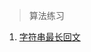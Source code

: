 > 算法练习

1. [字符串最长回文](https://github.com/licongwen/practice-algorithm/tree/master/longest-palindrome)